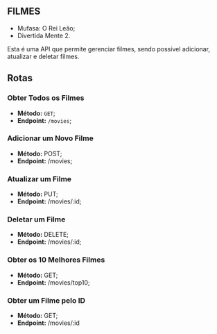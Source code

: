## FILMES

- Mufasa: O Rei Leão;
- Divertida Mente 2.

Esta é uma API que permite gerenciar filmes, sendo possível adicionar, atualizar e deletar filmes.

## Rotas

### Obter Todos os Filmes

- **Método:** `GET`;
-  **Endpoint:** `/movies`;


### Adicionar um Novo Filme
- **Método:** POST;
- **Endpoint:** /movies;

### Atualizar um Filme
- **Método:** PUT;
- **Endpoint:** /movies/:id;

### Deletar um Filme
- **Método:** DELETE;
- **Endpoint:** /movies/:id;

### Obter os 10 Melhores Filmes
- **Método:** GET;
- **Endpoint:** /movies/top10;

### Obter um Filme pelo ID
- **Método:** GET;
- **Endpoint:** /movies/:id
